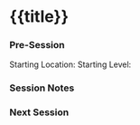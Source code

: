 # {{title}}
### Pre-Session
Starting Location:
Starting Level:

### Session Notes



### Next Session
